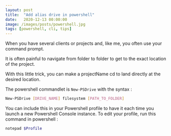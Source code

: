 ```yaml
---
layout: post
title:  "Add alias drive in powershell"
date:   2020-12-13 00:00:00
image: /images/posts/powershell.jpg
tags: [powershell, cli, tips]
---
```


When you have several clients or projects and, like me, you often use your command prompt. 

It is often painful to navigate from folder to folder to get to the exact location of the project.

With this little trick, you can make a projectName cd to land directly at the desired location.

<!--more-->

The powershell commandlet is ```New-PSDrive``` with the syntax : 

```bash
New-PSDrive [DRIVE_NAME] filesystem [PATH_TO_FOLDER]
```

You can include this in your Powershell profile to have it each time you launch a new Powershell Console instance. To edit your profile, run this command in powershell : 

```bash
notepad $Profile
```